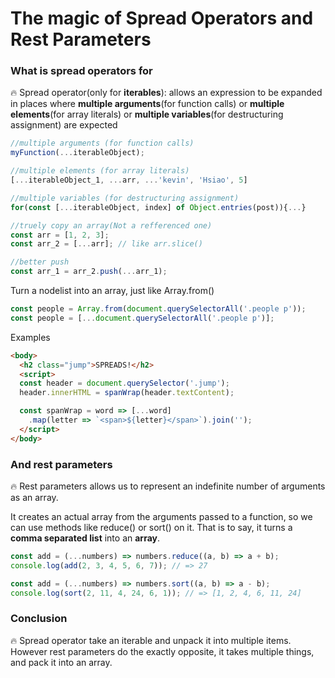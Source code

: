 # The magic of Spread Operators and Rest Parameters

### What is spread operators for

:fire: Spread operator(only for **iterables**): allows an expression to be expanded in places where **multiple arguments**(for function calls) or **multiple elements**(for array literals) or **multiple variables**(for destructuring assignment) are expected

```javascript
//multiple arguments (for function calls)
myFunction(...iterableObject);

//multiple elements (for array literals)
[...iterableObject_1, ...arr, ...'kevin', 'Hsiao', 5]

//multiple variables (for destructuring assignment)
for(const [...iterableObject, index] of Object.entries(post)){...}

//truely copy an array(Not a refferenced one)
const arr = [1, 2, 3];
const arr_2 = [...arr]; // like arr.slice()

//better push
const arr_1 = arr_2.push(...arr_1);
```

Turn a nodelist into an array, just like Array.from()

```javascript
const people = Array.from(document.querySelectorAll('.people p'));
const people = [...document.querySelectorAll('.people p')];
```

Examples

```html
<body>
  <h2 class="jump">SPREADS!</h2>
  <script>
  const header = document.querySelector('.jump');
  header.innerHTML = spanWrap(header.textContent);

  const spanWrap = word => [...word]
    .map(letter => `<span>${letter}</span>`).join('');
  </script>
</body>
```

### And rest parameters

:fire: Rest parameters allows us to represent an indefinite number of arguments as an array.

It creates an actual array from the arguments passed to a function, so we can use methods like reduce() or sort() on it. That is to say, it turns a **comma separated list** into an **array**.

```javascript
const add = (...numbers) => numbers.reduce((a, b) => a + b);
console.log(add(2, 3, 4, 5, 6, 7)); // => 27

const add = (...numbers) => numbers.sort((a, b) => a - b);
console.log(sort(2, 11, 4, 24, 6, 1)); // => [1, 2, 4, 6, 11, 24]
```
  
### Conclusion

:fire: Spread operator take an iterable and unpack it into multiple items. However rest parameters do the exactly opposite, it takes multiple things, and pack it into an array.